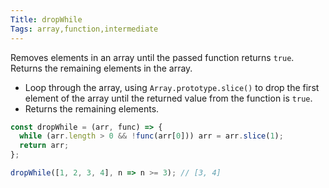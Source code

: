 ```yaml
---
Title: dropWhile
Tags: array,function,intermediate
---
```


Removes elements in an array until the passed function returns `true`. Returns the remaining elements in the array.

- Loop through the array, using `Array.prototype.slice()` to drop the first element of the array until the returned value from the function is `true`.
- Returns the remaining elements.

```js
const dropWhile = (arr, func) => {
  while (arr.length > 0 && !func(arr[0])) arr = arr.slice(1);
  return arr;
};
```

```js
dropWhile([1, 2, 3, 4], n => n >= 3); // [3, 4]
```
